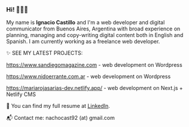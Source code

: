 ### Hi!  🙋🏼‍♂️

My name is **Ignacio Castillo** and I'm a web developer and digital communicator from Buenos Aires, Argentina with broad experience on planning, managing and copy-writing digital content both in English and Spanish. I am currently working as a freelance web developer.

✨ SEE MY LATEST PROJECTS:

https://www.sandiegomagazine.com - web development on Wordpress

https://www.nidoerrante.com.ar - web development on Wordpress

https://mariarojasarias-dev.netlify.app/ - web development on Next.js + Netlify CMS

💼 You can find my full resume at [LinkedIn](https://www.linkedin.com/in/nachocast92).

📬 Contact me: nachocast92 (at) gmail.com
